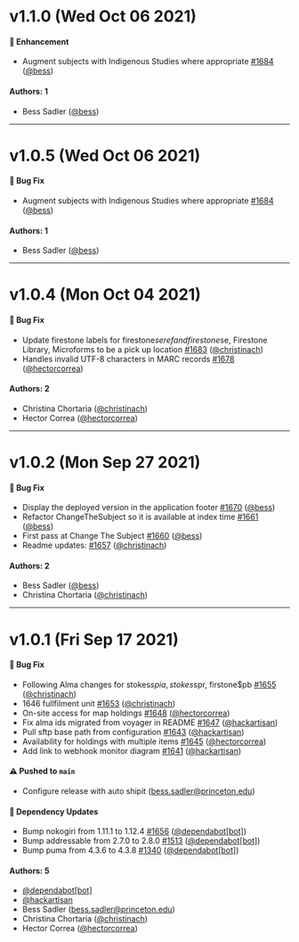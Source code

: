 # v1.1.0 (Wed Oct 06 2021)

#### 🚀 Enhancement

- Augment subjects with Indigenous Studies where appropriate [#1684](https://github.com/pulibrary/bibdata/pull/1684) ([@bess](https://github.com/bess))

#### Authors: 1

- Bess Sadler ([@bess](https://github.com/bess))

---

# v1.0.5 (Wed Oct 06 2021)

#### 🐛 Bug Fix

- Augment subjects with Indigenous Studies where appropriate [#1684](https://github.com/pulibrary/bibdata/pull/1684) ([@bess](https://github.com/bess))

#### Authors: 1

- Bess Sadler ([@bess](https://github.com/bess))

---

# v1.0.4 (Mon Oct 04 2021)

#### 🐛 Bug Fix

- Update firestone labels for firestone$seref and firestone$se, Firestone Library, Microforms to be a pick up location [#1683](https://github.com/pulibrary/bibdata/pull/1683) ([@christinach](https://github.com/christinach))
- Handles invalid UTF-8 characters in MARC records [#1678](https://github.com/pulibrary/bibdata/pull/1678) ([@hectorcorrea](https://github.com/hectorcorrea))

#### Authors: 2

- Christina Chortaria ([@christinach](https://github.com/christinach))
- Hector Correa ([@hectorcorrea](https://github.com/hectorcorrea))

---

# v1.0.2 (Mon Sep 27 2021)

#### 🐛 Bug Fix

- Display the deployed version in the application footer [#1670](https://github.com/pulibrary/bibdata/pull/1670) ([@bess](https://github.com/bess))
- Refactor ChangeTheSubject so it is available at index time [#1661](https://github.com/pulibrary/bibdata/pull/1661) ([@bess](https://github.com/bess))
- First pass at Change The Subject [#1660](https://github.com/pulibrary/bibdata/pull/1660) ([@bess](https://github.com/bess))
- Readme updates: [#1657](https://github.com/pulibrary/bibdata/pull/1657) ([@christinach](https://github.com/christinach))

#### Authors: 2

- Bess Sadler ([@bess](https://github.com/bess))
- Christina Chortaria ([@christinach](https://github.com/christinach))

---

# v1.0.1 (Fri Sep 17 2021)

#### 🐛 Bug Fix

- Following Alma changes for stokes$spia, stokes$spr, firstone$pb [#1655](https://github.com/pulibrary/bibdata/pull/1655) ([@christinach](https://github.com/christinach))
- 1646 fullfilment unit [#1653](https://github.com/pulibrary/bibdata/pull/1653) ([@christinach](https://github.com/christinach))
- On-site access for map holdings [#1648](https://github.com/pulibrary/bibdata/pull/1648) ([@hectorcorrea](https://github.com/hectorcorrea))
- Fix alma ids migrated from voyager in README [#1647](https://github.com/pulibrary/bibdata/pull/1647) ([@hackartisan](https://github.com/hackartisan))
- Pull sftp base path from configuration [#1643](https://github.com/pulibrary/bibdata/pull/1643) ([@hackartisan](https://github.com/hackartisan))
- Availability for holdings with multiple items [#1645](https://github.com/pulibrary/bibdata/pull/1645) ([@hectorcorrea](https://github.com/hectorcorrea))
- Add link to webhook monitor diagram [#1641](https://github.com/pulibrary/bibdata/pull/1641) ([@hackartisan](https://github.com/hackartisan))

#### ⚠️ Pushed to `main`

- Configure release with auto shipit (bess.sadler@princeton.edu)

#### 🔩 Dependency Updates

- Bump nokogiri from 1.11.1 to 1.12.4 [#1656](https://github.com/pulibrary/bibdata/pull/1656) ([@dependabot[bot]](https://github.com/dependabot[bot]))
- Bump addressable from 2.7.0 to 2.8.0 [#1513](https://github.com/pulibrary/bibdata/pull/1513) ([@dependabot[bot]](https://github.com/dependabot[bot]))
- Bump puma from 4.3.6 to 4.3.8 [#1340](https://github.com/pulibrary/bibdata/pull/1340) ([@dependabot[bot]](https://github.com/dependabot[bot]))

#### Authors: 5

- [@dependabot[bot]](https://github.com/dependabot[bot])
- [@hackartisan](https://github.com/hackartisan)
- Bess Sadler (bess.sadler@princeton.edu)
- Christina Chortaria ([@christinach](https://github.com/christinach))
- Hector Correa ([@hectorcorrea](https://github.com/hectorcorrea))
